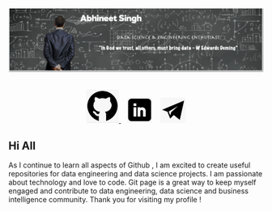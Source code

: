 
<!--
**abhi2020-ds/abhi2020-ds** is a ✨ _special_ ✨ repository because its `README.md` (this file) appears on your GitHub profile.

Here are some ideas to get you started:

- 🔭 I’m currently working on ...
- 🌱 I’m currently learning ...
- 👯 I’m looking to collaborate on ...
- 🤔 I’m looking for help with ...
- 💬 Ask me about ...
- 📫 How to reach me: ...
- 😄 Pronouns: ...
- ⚡ Fun fact: ...
-->

<a href="https://abhi2020-ds.github.io/">
<picture>
    <source media="(min-width: 600px)" srcset="https://github.com/abhi2020-ds/abhi2020-ds/blob/master/Images/profile.png">
    <source media="(min-width: 450px)" srcset="https://github.com/abhi2020-ds/abhi2020-ds/blob/master/Images/profile_small.png">
    <img src="https://github.com/abhi2020-ds/abhi2020-ds/blob/master/Images/Profile.png" alt="IfItDoesntMatchAnyMedia">
</picture>
</a>
<br></br>
<p align="center">
<a href="https://abhi2020-ds.github.io/">
<picture>
    <source media="(min-width: 600px)" srcset="https://github.com/abhi2020-ds/abhi2020-ds/blob/master/Images/Git.png">
    <source media="(min-width: 450px)" srcset="https://github.com/abhi2020-ds/abhi2020-ds/blob/master/Images/git_small.png">
    <img src="https://github.com/abhi2020-ds/abhi2020-ds/blob/master/Images/git_small.png" alt="IfItDoesntMatchAnyMedia">
</picture>
</a>&nbsp;&nbsp;
<img src="https://github.com/abhi2020-ds/abhi2020-ds/blob/master/Images/Linkedin.png" width="50px" height="50px"> </img>
</a>&nbsp;&nbsp;
<a href="https://abhi2020-ds.github.io/">
<img src="https://github.com/abhi2020-ds/abhi2020-ds/blob/master/Images/mail.png" width="50px" height="50px"> </img>
</a>
</p>

## Hi All
As I continue to learn all aspects of Github , I am excited to create useful repositories for data engineering and data science projects. I am passionate about technology and love to code. Git page is a great way to keep myself engaged and contribute to data engineering, data science and business intelligence community. Thank you for visiting my profile !
